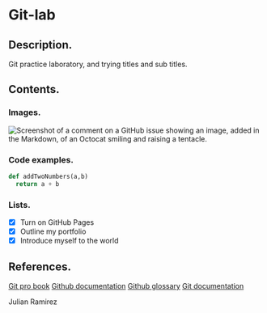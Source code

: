 # Git-lab
## Description.
Git practice laboratory, and trying titles and sub titles.

## Contents.
### Images.
![Screenshot of a comment on a GitHub issue showing an image, added in the Markdown, 
of an Octocat smiling and raising a tentacle.](https://myoctocat.com/assets/images/base-octocat.svg)

### Code examples.
```python
def addTwoNumbers(a,b)
  return a + b
```

### Lists.
- [x] Turn on GitHub Pages
- [x] Outline my portfolio
- [x] Introduce myself to the world

## References.

[Git pro book](https://git-scm.com/book/en/v2)
[Github documentation](https://docs.github.com/en)
[Github glossary](https://docs.github.com/en/get-started/learning-about-github/github-glossary)
[Git documentation](https://git-scm.com/doc)


Julian Ramirez
